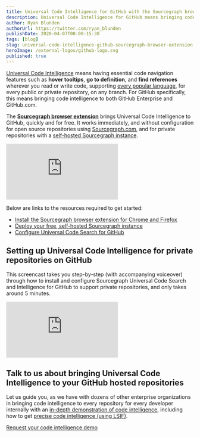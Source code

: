 ```yaml
---
title: Universal Code Intelligence for GitHub with the Sourcegraph browser extension
description: Universal Code Intelligence for GitHub means bringing code navigation features such as hover tooltips, go to definition, and find references to every code view and pull request, supporting every popular language, and all public and private repositories on both GitHub.com and GitHub Enterprise.
author: Ryan Blunden
authorUrl: https://twitter.com/ryan_blunden
publishDate: 2020-04-07T00:00-15:30
tags: [blog]
slug: universal-code-intelligence-github-sourcegraph-browser-extension
heroImage: /external-logos/github-logo.svg
published: true
---
```


[Universal Code Intelligence](/product/code-intelligence) means having essential code navigation features such as **hover tooltips**, **go to definition**, and **find references** wherever you read or write code, supporting [every popular language](https://sourcegraph.com/extensions?query=category%3A%22Programming+languages%22), for every public or private repository, on any branch. For GitHub specifically, this means bringing code intelligence to both GitHub Enterprise and GitHub.com.

The **[Sourcegraph browser extension](https://docs.sourcegraph.com/integration/browser_extension)** brings Universal Code Intelligence to GitHub, quickly and for free. It works immediately, and without configuration for open source repositories using [Sourcegraph.com](https://sourcegraph.com/search), and for private repositories with a [self-hosted Sourcegraph instance](https://docs.sourcegraph.com/admin/install).

<div className="container">
  <div style={{padding:'56.25% 0 0 0', position:'relative'}}>
    <iframe src="https://www.youtube-nocookie.com/embed/kRFeSK5yCh8" style={{position:'absolute',top:0,left:0,width:'100%',height:'100%'}} frameBorder="0" webkitallowfullscreen="" mozallowfullscreen="" allowFullScreen=""></iframe>
  </div>
</div>

Below are links to the resources required to get started:

- [Install the Sourcegraph browser extension for Chrome and Firefox](https://docs.sourcegraph.com/integration/browser_extension)
- [Deploy your free, self-hosted Sourcegraph instance](https://docs.sourcegraph.com/admin/install)
- [Configure Universal Code Search for GitHub](https://about.sourcegraph.com/blog/universal-code-search-github)

## Setting up Universal Code Intelligence for private repositories on GitHub

This screencast takes you step-by-step (with accompanying voiceover) through how to install and configure Sourcegraph Universal Code Search and Intelligence for GitHub to support private repositories, and only takes around 5 minutes.

<div className="container">
  <div style={{padding:'56.25% 0 0 0', position:'relative'}}>
    <iframe src="https://www.youtube-nocookie.com/embed/iVTroSw9dhQ" style={{position:'absolute',top:0,left:0,width:'100%',height:'100%'}} frameBorder="0" webkitallowfullscreen="" mozallowfullscreen="" allowFullScreen=""></iframe>
  </div>
</div>

## Talk to us about bringing Universal Code Intelligence to your GitHub hosted repositories

Let us guide you, as we have with dozens of other enterprise organizations in bringing code intelligence to every repository for every developer internally with an [in-depth demonstration of code intelligence](/contact/request-demo?utm_source=guides), including how to get [precise code intelligence (using LSIF)](https://docs.sourcegraph.com/code_intelligence/explanations/precise_code_intelligence).

<div className="text-center"><a href="/contact/request-demo?utm_source=guides" className="btn btn-primary mt-4">Request your code intelligence demo</a></div>
